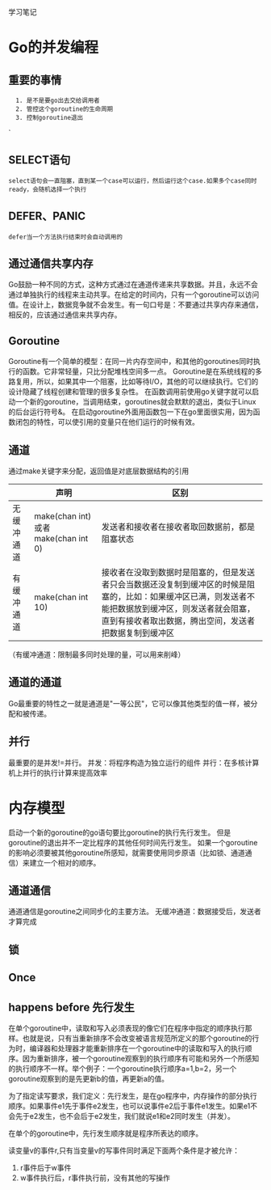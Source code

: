 学习笔记

# Go的并发编程

## 重要的事情
      
      1. 是不是要go出去交给调用者
      2. 管控这个goroutine的生命周期
      3. 控制goroutine退出
`
## SELECT语句
    select语句会一直阻塞，直到某一个case可以运行，然后运行这个case.如果多个case同时ready，会随机选择一个执行
    
## DEFER、PANIC
    defer当一个方法执行结束时会自动调用的
## 通过通信共享内存
Go鼓励一种不同的方式，这种方式通过在通道传递来共享数据。并且，永远不会通过单独执行的线程来主动共享。在给定的时间内，只有一个goroutine可以访问值。在设计上，数据竞争就不会发生。有一句口号是：不要通过共享内存来通信，相反的，应该通过通信来共享内存。

## Goroutine
Goroutine有一个简单的模型：在同一片内存空间中，和其他的goroutines同时执行的函数。它非常轻量，只比分配堆栈空间多一点。
Goroutine是在系统线程的多路复用，所以，如果其中一个阻塞，比如等待I/O，其他的可以继续执行。它们的设计隐藏了线程创建和管理的很多复杂性。
在函数调用前使用go关键字就可以启动一个新的goroutine，当调用结束，goroutines就会默默的退出，类似于Linux的后台运行符号&。
在启动goroutine外面用函数包一下在go里面很实用，因为函数闭包的特性，可以使引用的变量只在他们运行的时候有效。


## 通道
通过make关键字来分配，返回值是对底层数据结构的引用
   
   |        | 声明 | 区别 |
   |  ----  | ----  | ---- |
   | 无缓冲通道  | make(chan int) 或者 make(chan int 0) |发送者和接收者在接收者取回数据前，都是阻塞状态|
   | 有缓冲通道  | make(chan int 10) |接收者在没取到数据时是阻塞的，但是发送者只会当数据还没复制到缓冲区的时候是阻塞的，比如：如果缓冲区已满，则发送者不能把数据放到缓冲区，则发送者就会阻塞，直到有接收者取出数据，腾出空间，发送者把数据复制到缓冲区|

（有缓冲通道：限制最多同时处理的量，可以用来削峰）

## 通道的通道
Go最重要的特性之一就是通道是"一等公民"，它可以像其他类型的值一样，被分配和被传递。

## 并行
最重要的是并发!=并行。
并发：将程序构造为独立运行的组件
并行：在多核计算机上并行的执行计算来提高效率


# 内存模型
启动一个新的goroutine的go语句要比goroutine的执行先行发生。
但是goroutine的退出并不一定比程序的其他任何时间先行发生。
如果一个goroutine的影响必须要被其他goroutine所感知，就需要使用同步原语（比如锁、通道通信）来建立一个相对的顺序。


## 通道通信
通道通信是goroutine之间同步化的主要方法。
无缓冲通道：数据接受后，发送者才算完成

## 锁


## Once



















## happens before 先行发生
在单个goroutine中，读取和写入必须表现的像它们在程序中指定的顺序执行那样。也就是说，只有当重新排序不会改变被语言规范所定义的那个goroutine的行为时，编译器和处理器才能重新排序在一个goroutine中的读取和写入的执行顺序。因为重新排序，被一个goroutine观察到的执行顺序有可能和另外一个所感知的执行顺序不一样。举个例子：一个goroutine执行顺序a=1,b=2，另一个goroutine观察到的是先更新b的值，再更新a的值。


为了指定读写要求，我们定义：先行发生，是在go程序中，内存操作的部分执行顺序。如果事件e1先于事件e2发生，也可以说事件e2后于事件e1发生。如果e1不会先于e2发生，也不会后于e2发生，我们就说e1和e2同时发生（并发）。


在单个的goroutine中，先行发生顺序就是程序所表达的顺序。


读变量v的事件r,只有当变量v的写事件同时满足下面两个条件是才被允许：
1. r事件后于w事件
2. w事件执行后，r事件执行前，没有其他的写操作




